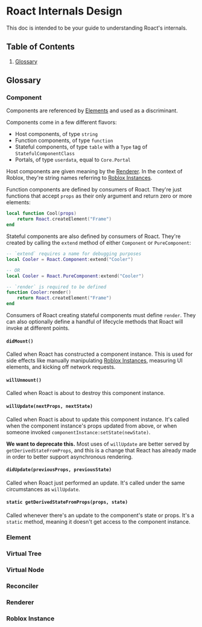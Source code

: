 # Roact Internals Design
This doc is intended to be your guide to understanding Roact's internals.

## Table of Contents
1. [Glossary](#glossary)

## Glossary

### Component
Components are referenced by [Elements](#element) and used as a discriminant.

Components come in a few different flavors:

* Host components, of type `string`
* Function components, of type `function`
* Stateful components, of type `table` with a `Type` tag of `StatefulComponentClass`
* Portals, of type `userdata`, equal to `Core.Portal`

Host components are given meaning by the [Renderer](#renderer). In the context of Roblox, they're string names referring to [Roblox Instances](#roblox-instance).

Function components are defined by consumers of Roact. They're just functions that accept `props` as their only argument and return zero or more elements:

```lua
local function Cool(props)
	return Roact.createElement("Frame")
end
```

Stateful components are also defined by consumers of Roact. They're created by calling the `extend` method of either `Component` or `PureComponent`:

```lua
-- `extend` requires a name for debugging purposes
local Cooler = Roact.Component:extend("Cooler")

-- OR
local Cooler = Roact.PureComponent:extend("Cooler")

-- `render` is required to be defined
function Cooler:render()
	return Roact.createElement("Frame")
end
```

Consumers of Roact creating stateful components must define `render`. They can also optionally define a handful of lifecycle methods that Roact will invoke at different points.

#### `didMount()`
Called when Roact has constructed a component instance. This is used for side effects like manually manipulating [Roblox Instances](#roblox-instance), measuring UI elements, and kicking off network requests.

#### `willUnmount()`
Called when Roact is about to destroy this component instance.

#### `willUpdate(nextProps, nextState)`
Called when Roact is about to update this component instance. It's called when the component instance's props updated from above, or when someone invoked `componentInstance:setState(newState)`.

**We want to deprecate this.** Most uses of `willUpdate` are better served by `getDerivedStateFromProps`, and this is a change that React has already made in order to better support asynchronous rendering.

#### `didUpdate(previousProps, previousState)`
Called when Roact just performed an update. It's called under the same circumstances as `willUpdate`.

#### `static getDerivedStateFromProps(props, state)`
Called whenever there's an update to the component's state or props. It's a `static` method, meaning it doesn't get access to the component instance.

### Element

### Virtual Tree

### Virtual Node

### Reconciler

### Renderer

### Roblox Instance